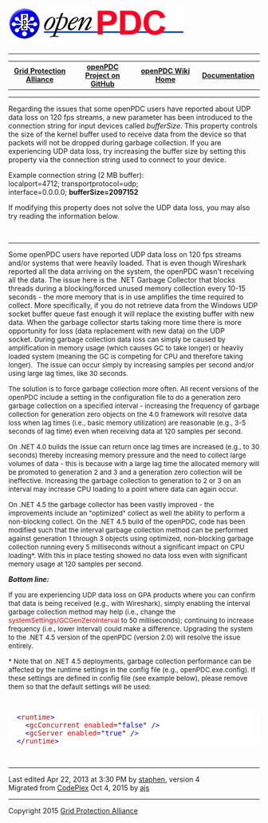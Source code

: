 <html lang="en" xmlns="http://www.w3.org/1999/xhtml">
<head>
<meta charset="utf-8" />
</head>
<body>
<!--HtmlToGmd.Body-->
<h1><a href="https://github.com/GridProtectionAlliance/openPDC/tree/master/Source/Documentation/wiki/openPDC_Home.md"><img src="https://github.com/GridProtectionAlliance/openPDC/blob/master/Source/Documentation/wiki/openPDC_Logo.png" alt="The Open Source Phasor Data Concentrator" /></a></h1>
<hr />
<div id="NavigationMenu">
<table style="width: 100%; border-collapse: collapse; border: 0px solid gray;">
<tr>
<td style="width: 25%; text-align:center;"><b><a href="http://www.gridprotectionalliance.org">Grid Protection Alliance</a></b></td>
<td style="width: 25%; text-align:center;"><b><a href="https://github.com/GridProtectionAlliance/openPDC">openPDC Project on GitHub</a></b></td>
<td style="width: 25%; text-align:center;"><b><a href="https://github.com/GridProtectionAlliance/openPDC/tree/master/Source/Documentation/wiki/openPDC_Home.md">openPDC Wiki Home</a></b></td>
<td style="width: 25%; text-align:center;"><b><a href="https://github.com/GridProtectionAlliance/openPDC/tree/master/Source/Documentation/wiki/openPDC_Documentation_Home.md">Documentation</a></b></td>
</tr>
</table>
</div>
<hr />
<!--/HtmlToGmd.Body-->
<div class="WikiContent">
<div class="wikidoc">
<p>Regarding the issues that some openPDC users have reported about UDP data loss on 120 fps streams, a new parameter has been introduced to the connection string for input devices called
<em>bufferSize</em>. This property controls the size of the kernel buffer used to receive data from the device so that packets will not be dropped during garbage collection. If you are experiencing UDP data loss, try increasing the buffer size by setting this
 property via the connection string used to connect to your device.</p>
<p>Example connection string (2 MB buffer):<br>
localport=4712; transportprotocol=udp; interface=0.0.0.0;&nbsp;<strong>bufferSize=2097152</strong>&nbsp;</p>
<p>If modifying this property does not solve the UDP data loss, you may also try reading the information below.</p>
<p>&nbsp;</p>
<p>
<hr>
<p>
<p>Some openPDC users have reported UDP data loss on 120 fps streams and/or systems that were heavily loaded. That is even though Wireshark reported all the data arriving on the system, the openPDC wasn't receiving all the data. The issue here is the .NET Garbage
 Collector that blocks threads during a blocking/forced unused memory collection every 10-15 seconds - the more memory that is in use amplifies the time required to collect. More specifically, if you do not retrieve data from the Windows UDP socket buffer queue
 fast enough it will replace the existing buffer with new data. When the garbage collector starts taking more time there is more opportunity for loss (data replacement with new data) on the UDP socket.&nbsp;<span style="font-size:10pt">During garbage collection
 data loss can simply be caused by amplification in memory usage (which causes GC to take longer) or heavily loaded system (meaning the GC is competing for CPU and therefore taking longer).&nbsp; The issue can occur simply by increasing samples per second and/or
 using large lag times, like 30 seconds.</span></p>
<p><span style="font-size:10pt">The solution is to force garbage collection more often.&nbsp;</span><span style="font-size:10pt">All recent versions of the openPDC include a setting in the configuration file to do a generation zero garbage collection on a specified
 interval - increasing the frequency of garbage collection for generation zero objects on the 4.0 framework will resolve data loss when lag times (i.e., basic memory utilization) are reasonable (e.g., 3-5 seconds of lag time) even when receiving data at 120
 samples per second.</span></p>
<p><span style="font-size:10pt">On .NET 4.0 builds the issue can return once lag times are increased (e.g., to 30 seconds) thereby increasing memory pressure and the need to collect large volumes of data - this is because with a large lag time the allocated
 memory will be promoted to generation 2 and 3 and a generation zero collection will be ineffective. Increasing the garbage collection to generation to 2 or 3 on an interval may increase CPU loading to a point where data can again occur.</span></p>
<p><span style="font-size:10pt">On .NET 4.5 the garbage collector has been vastly improved - the improvements include an &quot;optimized&quot; collect as well the ability to perform a non-blocking collect. On the .NET 4.5 build of the openPDC, code has been
 modified such that the interval garbage collection method can be performed against generation 1 through 3 objects using optimized, non-blocking garbage collection running every 5 milliseconds without a significant impact on CPU loading*. With this in place
 testing showed no data loss even with significant memory usage at 120 samples per second.</span><span style="font-size:10pt">&nbsp;</span></p>
<p><strong><em>Bottom line:</em></strong></p>
<p><span style="font-size:10pt">If you are experiencing UDP data loss on GPA products where you can confirm that data is being received (e.g., with Wireshark), simply enabling the interval garbage collection method may help (i.e., change the
<span style="color:#ff0000">systemSettings/GCGenZeroInterval</span> to 50 milliseconds); continuing to increase frequency (i.e., lower interval) could make a difference. Upgrading the system to the .NET 4.5 version of the openPDC (version 2.0) will resolve
 the issue entirely.</span></p>
<p><span style="font-size:10pt">* Note that on .NET 4.5 deployments, garbage collection performance can be affected by the runtime settings in the config file (e.g., openPDC.exe.config). If these settings are defined in config file (see example below), please
 remove them so that the default settings will be used:</span></p>
<p><span style="font-size:10pt; color:red">&nbsp;</span></p>
<div style="color:black; background-color:white">
<pre>  <span style="color:blue">&lt;</span><span style="color:#a31515">runtime</span><span style="color:blue">&gt;</span>
    <span style="color:blue">&lt;</span><span style="color:#a31515">gcConcurrent</span> <span style="color:red">enabled</span><span style="color:blue">=</span><span style="color:black">&quot;</span><span style="color:blue">false</span><span style="color:black">&quot;</span> <span style="color:blue">/&gt;</span>
    <span style="color:blue">&lt;</span><span style="color:#a31515">gcServer</span> <span style="color:red">enabled</span><span style="color:blue">=</span><span style="color:black">&quot;</span><span style="color:blue">true</span><span style="color:black">&quot;</span> <span style="color:blue">/&gt;</span>
  <span style="color:blue">&lt;/</span><span style="color:#a31515">runtime</span><span style="color:blue">&gt;</span>
</pre>
</div>
<p><span style="font-size:10pt; color:red">&nbsp;</span></p>
</div>
</div>
<div id="footer">
<hr />
Last edited <span class="smartDate" title="4/22/2013 3:30:20 PM" LocalTimeTicks="1366669820">Apr 22, 2013 at 3:30 PM</span> by <a id="wikiEditByLink" href="https://github.com/GridProtectionAlliance/openPDC/tree/master/Source/Documentation/wiki/Contributors/staphen.md">staphen</a>, version 4<br />
Migrated from <a href="http://openpdc.codeplex.com/wikipage?title=Controlling%20UDP%20Data%20Loss">CodePlex</a> Oct 4, 2015 by <a href="https://github.com/GridProtectionAlliance/openPDC/tree/master/Source/Documentation/wiki/Contributors/ajstadlin.md">ajs</a>
</div>
<!--HtmlToGmd.Foot-->
<div id="copyright">
<hr />
Copyright 2015 <a href="http://www.gridprotectionoalliance.org">Grid Protection Alliance</a>
</div>
<!--/HtmlToGmd.Foot-->
</body>
</html>
